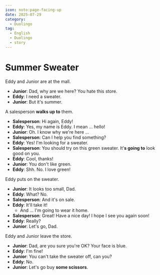 ```yaml
---
icon: noto:page-facing-up
date: 2025-07-29
category:
  - Duolingo
tag:
  - English
  - Duolingo
  - story
---
```


# Summer Sweater

Eddy and Junior are at the mall.

- **Junior**: Dad, why are we here? You hate this store.
- **Eddy**: I need a sweater.
- **Junior**: But it's summer.

A salesperson **walks up to** them.

- **Salesperson**: Hi again, Eddy!
- **Eddy**: Yes, my name is Eddy. I mean … hello!
- **Junior**: Oh. I know why we're here …
- **Salesperson**: Can I help you find something?
- **Eddy**: Yes! I'm looking for a sweater.
- **Salesperson**: You should try on this green sweater. It'**s going to** look good on you.
- **Eddy**: Cool, thanks!
- **Junior**: You don't like green.
- **Eddy**: Shh. No. I love green!

Eddy puts on the sweater.

- **Junior**: It looks too small, Dad.
- **Eddy**: What? No.
- **Salesperson**: And it's on sale.
- **Eddy**: It'll take it!
  - And … I'm going to wear it home.
- **Salesperson**: Great! Have a nice day! I hope I see you again soon!
- **Eddy**: Really?
- **Junior**: Let's go, Dad.

Eddy and Junior leave the store.

- **Junior**: Dad, are you sure you're OK? Your face is blue.
- **Eddy**: I'm fine!
- **Junior**: You can't take the sweater off, can you?
- **Eddy**: No.
- **Junior**: Let's go buy **some scissors**.

